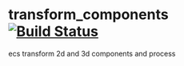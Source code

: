 transform_components [![Build Status](https://travis-ci.org/nathanfaucett/rs-transform_components.svg?branch=master)](https://travis-ci.org/nathanfaucett/rs-transform_components)
=====

ecs transform 2d and 3d components and process

